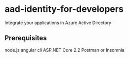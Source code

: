 # aad-identity-for-developers
Integrate your applications in Azure Active Directory

## Prerequisites
node.js
angular cli
ASP.NET Core 2.2
Postman or Insomnia
